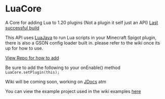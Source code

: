 # LuaCore
A Core for adding Lua to 1.20 plugins (Not a plugin it self just an API)
[Last successful build](https://dev.selenadevelopment.com/job/LuaCore%20jdocs/lastSuccessfulBuild/)

This API uses [LuaJava](https://github.com/luaj/luaj) to run Lua scripts in your Minecraft Spigot plugin, there is also a GSON config loader built in.
please refer to the wiki once its up for how to use.

[View Repo for how to add](https://repo.selenadevelopment.com/#/releases)

Be sure to add the following to your onEnable() method
`LuaCore.setPlugin(this);`

Wiki will be coming soon, working on [JDocs](docs.selenadevelopment.com/luacore) atm 

You can view the example project used in the wiki examples [here](https://github.com/RedW0lfStoneYT/LuaCoreExample)


